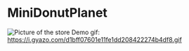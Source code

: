 # MiniDonutPlanet

![Picture of the store](https://i.gyazo.com/d01b612a23087d2c5e664986049341ff.png)
Demo gif: https://i.gyazo.com/d1bff07601e11fe1dd208422274b4df8.gif
